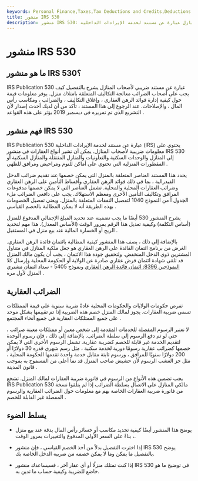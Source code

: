 ```yaml
---
keywords: Personal Finance,Taxes,Tax Deductions and Credits,Deductions and Credits
title: منشور IRS 530
description: منشور IRS 530: المعلومات الضريبية لأصحاب المنازل عبارة عن مستند لخدمة الإيرادات الداخلية (IRS) يحتوي على معلومات ضريبية لأصحاب المنازل.
---
```


# منشور IRS 530
## ما هو منشور IRS 530؟

IRS Publication 530 عبارة عن مستند ضريبي لأصحاب المنازل يشرح بالتفصيل كيف يجب على أصحاب الضرائب معالجة التكاليف المتعلقة بامتلاك منزل. يوفر معلومات قيمة حول كيفية إدارة فوائد الرهن العقاري ، وإغلاق التكاليف ، والضرائب ، ومكاسب رأس المال ، والإصلاحات. عند الرجوع إلى هذا المستند ، تأكد من أن لديك أحدث إصدار لأن التشريع الذي تم تمريره في ديسمبر 2019 يؤثر على هذه القواعد .

## فهم منشور IRS 530

IRS Publication 530 عبارة عن مستند لخدمة الإيرادات الداخلية (IRS) يحتوي على معلومات ضريبية لأصحاب المنازل. يمكن أن تشير أنواع العقارات في منشور IRS 530 إلى المنازل والوحدات السكنية والتعاونيات والمنازل المتنقلة والمنازل السكنية أو المقطورات المنزلية التي تحتوي على أماكن للنوم ومراحيض ومرافق للطهي .

يحدد هذا المستند العناصر المتعلقة بالمنزل التي يمكن خصمها عند تقديم ضرائب الدخل الفيدرالية ، بما في ذلك فوائد الرهن العقاري وأقساط التأمين على الرهن العقاري وضرائب العقارات المحلية والمحلية. تشمل العناصر التي لا يمكن خصمها مدفوعات المرافق وتكاليف التأمين الأخرى ومعظم الاستهلاك. يجب على دافعي الضرائب ملء الجدول أ من النموذج 1040 لتفصيل النفقات المتعلقة بالمنزل. ويعني تفصيل الخصومات بهذه الطريقة أنه لا يمكن المطالبة بالخصم القياسي .

يشرح المنشور 530 أيضًا ما يجب تضمينه عند تحديد المبلغ الإجمالي المدفوع للمنزل (أساس التكلفة) وكيفية تعديل هذا الرقم بمرور الوقت (الأساس المعدل). هذا مهم لتحديد الربح أو الخسارة المالية عند بيع منزل في المستقبل .

بالإضافة إلى ذلك ، يصف هذا المنشور كيفية المطالبة بائتمان فائدة الرهن العقاري. الغرض من برنامج ائتمان الفائدة على الرهن العقاري هو جعل ملكية المنازل في متناول المشترين ذوي الدخل المنخفض. ولتحقيق جودة هذا الائتمان ، يجب أن يكون مالك المنزل قد تلقى شهادة ائتمان قرض عقاري صادرة عن الولاية أو الحكومة المحلية وإرسال كلا [النموذجين 8396: ائتمان فائدة الرهن العقاري](/form-8396) ونموذج 5405 - سداد ائتمان مشتري المنزل لأول مرة .

## الضرائب العقارية

تفرض حكومات الولايات والحكومات المحلية عادةً ضريبة سنوية على قيمة الممتلكات تسمى ضريبة العقارات. يجوز لمالك المنزل خصم هذه الضريبة إذا تم تقييمها بشكل موحد على جميع الممتلكات العقارية في جميع أنحاء المجتمع .

لا تعتبر الرسوم المفصلة للخدمات المقدمة إلى شخص معين أو ممتلكات معينة ضرائب ، حتى لو تم دفع الرسوم إلى سلطة الضرائب. بالإضافة إلى ذلك ، فإن رسوم الوحدة لتقديم الخدمة غير قابلة للخصم كضريبة عقارية. تشمل الرسوم الأخرى التي لا يمكن خصمها كضرائب عقارية رسومًا دورية لخدمة سكنية ، مثل رسم شهري قدره 30 دولارًا أو 200 دولارًا سنويًا للمرافق ، ورسوم ثابتة مقابل خدمة واحدة تقدمها الحكومة المحلية ، مثل جز العشب الرسوم لأن حشيش صاحب المنزل قد نما أعلى من المسموح به بموجب قانون المدينة .

يجب تضمين هذه الأنواع من الرسوم في فاتورة ضريبة العقارات لمالك المنزل. تشجع IRS Publication 530 مالكي المنازل على الاتصال بسلطة الضرائب إذا لم يتلقوا نسخة من فاتورة ضريبة العقارات الخاصة بهم مع معلومات حول الضرائب العقارية والرسوم المفصلة غير القابلة للخصم .

## يسلط الضوء

- يوضح هذا المنشور أيضًا كيفية تحديد مكاسب أو خسائر رأس المال بدقة عند بيع منزل ، بناءً على السعر الأولي المدفوع والتغييرات بمرور الوقت.

- إذا اخترت التفصيل بدلاً من أخذ الخصم القياسي ، فإن منشور IRS 530 يوضح بالتفصيل ما يمكن وما لا يمكن خصمه من ضريبة الدخل الخاصة بك.

- إذا كنت تمتلك منزلًا أو أي عقار آخر ، فسيساعدك منشور IRS 530 في توضيح ما هو خاضع للضريبة وكيفية حساب ما تدين به.


